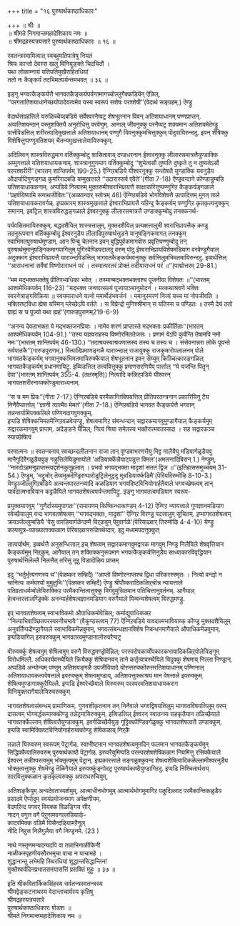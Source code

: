 +++
title = "१६ पुरुषार्थकाष्ठाधिकारः"

+++
॥ श्रीः ॥  
॥ श्रीमते निगमान्तमहादेशिकाय नमः ॥  
॥ श्रीमद्रहस्यत्रयसारे पुरुषार्थकाष्ठाधिकारः ॥ १६ ॥  

स्वतन्त्रस्वामित्वात् स्वबहुमतिपात्रेषु नियतं  
श्रियः कान्तो देवस्स खलु विनियुङ्क्ते चिदचितौ ।  
यथा लोकाम्नायं यतिपतिमुखैराहितधियां  
ततो नः कैङ्कर्यं तदभिमतपर्यन्तमभवत् ॥ ३६ ॥

इङ्गु भगवत्कैङ्कर्यत्तै भागवतकैङ्कर्यपर्यन्तमागच्चॊल्लुगैक्कडियॆन् ऎन्निल्, ‘‘परगतातिशयाधानेच्छयोपादेयत्वमेव यस्य स्वरूपं सशेषः परश्शेषी’’(वेदार्थ सङ्ग्रहम्.) ऎण्ड्रु

वेदार्थसंग्रहत्तिले यरुळिच्चॆय्दबडिये सर्वेश्वरनैप्पट्र शेषभूतनान विवन् अतिशयाधानम् पण्णप्राप्तन्. अव्वतिशयन्दान् वस्तुशक्तियै अनुरोधित्तु वरवेणुम्. आनाल् जीवनुक्कु परनैप्पट्र शक्यमान अतिशयमेदॆण्ड्रु पार्त्तविडत्तिल् शरीरत्वादिमुखत्ताले अतिशयाधानम् पण्णुगै यिवनुक्कुमचित्तुक्कुम् पॊदुवायिरुन्ददु. इवन् शेषिक्कु विशेषित्तुप्पण्णुमतिशयम् चैतन्यमुखत्तालेयायिरुक्कुम्.

अदिलिवन् शास्त्रविरुद्धमाग वर्तिक्कुम्बोदु शासितावाय् दण्डधरनान ईश्वरनुक्कु लीलारसमात्रत्तैयुण्डाक्कि अम्मुगत्ताले यतिशयाधायकनाम्. शास्त्रानुगुणमाग वर्तिक्कुम्बोदु ‘‘शुभेत्वसौ तुष्यति दुष्कृते तु न तुष्यतेऽसौ परमश्शरीरी’’(भारतम् शान्तिपर्वम् 199-25.) ऎन्गिऱबडिये यीश्वरनुक्कु सन्तोषत्तै युण्डाक्कि यवनुडैय औदार्यादिगुणङ्गळ् कुमरिरादबडि यम्मुखत्ताले ‘‘उदारास्सर्व एवैते’’(गीता 7-18) ऎण्ड्रवन्दाने कॊण्डाडुम्बडि यतिशयाधायकनाम्. अप्पडिये नित्यरुम् मुक्तरुमीश्वराभिप्रायत्तै साक्षाकरित्तुप्पण्णुगिऱ कैङ्कर्यङ्गळाले ‘‘प्रहर्षयिष्यामि सनाथजीवितः’’(आळवन्दार् स्तोत्रम् 46) ऎन्गिऱबडिये भोगविशेषत्तै उत्पादित्तम् मुगत् ताले यतिशयाधायकरावर्गळ्. इप्प्रकारम् शास्त्रमुखत्ताले ईश्वराभिप्रायत्तै यऱिन्दु कैङ्कर्यम् पण्णुगिऱ कृतकृत्यनुक्कुम् समानम्. इवट्रिल् शास्त्रविरुद्धङ्गळाले ईश्वरनुक्कु लीलारसमात्रत्तै उण्डाक्कुम्बोदु तनक्कनर्थ-

पर्यवसितमायिरुक्कुम्. बद्धदशैयिल् शास्त्रत्तालुम्, मुक्तदशैयिल् प्रत्यक्षत्तालुमी श्वराभिप्रायत्तैक् कण्डु तदनुरूपमाग वर्तिक्कुम्बोदु ईश्वरनुडैय लीलादिपुरुषार्थत्तुडने यानुषङ्गिकमागत् तनक्कुम् स्वाभिमतपुरुषार्थमुण्डाम्. आन पिन्बु चेतनान इवन् बुद्धिपूर्वकमागवॊरु प्रवृत्तिपण्णुम्बोदु तन् पुरुषार्थमुमानुषङ्गिकमागवागिलुम् पुगिरवेण्डियदालदु वरुम् पोदु ईश्वराभिप्रायविशेषमडियाग वरवेण्डुगैयाल् अदुक्काग ईश्वराभिप्रायत्तै याराय्न्दविडत्तिल् भागवतकैङ्कर्यमवनुक्कु सर्वत्तिलुमभिमतमायिरुन्ददु. इव्वर्थत्तिल् ‘‘आराधनानां सर्वेषां विष्णोराराधनं परं । तस्मात्परतरं प्रोक्तं तदीयाराधनं परं ॥’’(पाद्मोत्तरम् 29-81.)

‘‘मम मद्भक्तभक्तेषु प्रीतिरभ्यधिका भवेत् । तस्मान्मद्भक्तभक्ताश्च पूजनीया विशेषतः ॥’’(भारतम्  आश्वमेधिकपर्वम् 116-23) ‘‘मद्भक्त जनवात्सल्यं पूजायाञ्चानुमोदनं । मत्कथाश्रवणे भक्तिः स्वरनेत्राङ्गविक्रिया ॥ स्वयमाराधने यत्नो ममार्थेडंभवर्जनं । ममानुस्मरणं नित्यं यच्च मां नोपजीवति ॥ भक्तिरष्टविधा ह्येषा यस्मिन् म्लेच्छेऽपि वर्तते । स विप्रेन्द्रो मुनिश्श्रीमान् स यतिस्स च पण्डितः ॥ तस्मै देयं ततो ग्राह्यं स च पूज्यो यथा ह्यहं’’(गारुडपुराणम्219-6-9)

‘‘अनन्य देवताभक्ता ये मद्भक्तजनप्रियाः । मामेव शरणं प्राप्तास्ते मद्भक्ताः प्रकीर्तिताः’’(भारतम्  आश्वमेधिकपर्वम् 104-91.) ‘‘तस्य यज्ञवराहस्य विष्णोरमिततेजसः । प्रणामं येऽपि कुर्वन्ति तेषामपि नमो नमः’’(भारतम् शान्तिपर्वम् 46-130.) ‘‘तदाश्रयस्याश्रयणात्तस्य तस्य च तस्य च । संसेवनान्नरा लोके पूयन्ते सर्वपातकै’’(गारुडपुराणम्.) रित्यादिप्रमाणङ्गळै याराय्न्दाल् राजावुक्कु राजकुमारोपलालनम् पोले भागवतकैङ्कर्यम् भगवानुक्कभिमतमायिरुक्कैयाल् शेषभूतनान इवन् सॆय्युम् किञ्चित्कारङ्गळिल् भागवतकैङ्कर्यम् प्रधानमायिट्रु. इव्विडत्तिल् तत्त्ववित्तुक्कु प्रमाणसरणियैप् पार्त्ताल् ‘‘ये यजन्ति पितॄन् देवा’’(भारतम् शान्तिपर्वम् 355-4. (तक्षस्मृति)) नित्यादि कळिऱ्‌पडिये यीश्वरन् भागवतशरीरनाय्क्कॊण्डुमाराध्यनाम्.

‘‘स च मम प्रियः’’(गीता 7-17.) ऎन्गिऱबडिये परमैकान्तिविषयत्तिल् प्रीतिपरतन्त्रनान प्रकारियिनु टैय निनैवैप्पार्त्ताल् ‘‘ज्ञानी त्वात्मैव मेमतं’’(गीता 7-18.) ऎन्गिऱबडिये भागवत कैङ्कर्यत्तै भगवान् तन्नन्तर्यामिपक्कलिले पण्णिनदागवुगक्कुम्.   
इप्पडि शेषिक्कभिमतमॆन्गिऱवळवेयण्ड्रु, शेषत्वमागिऱ संबन्धन्दान् सद्वारकमागवुमुण्डागैयाल् कैङ्कर्यमुम् सद्वारकमागवुम् प्राप्तम्. अदॆङ्ङने यॆन्निल्; नित्यं श्रिया समेतस्य भक्तैरात्मवतस्सदा । सह सद्वारकञ्च स्याच्छेषित्वं

परमात्मनः ॥ स्वतन्त्रनाय् स्वच्छन्दलीलनान राजा तान् पूण्डवाभरणत्तैयु मिट्ट मालैयैयु मडियार्गळुडैयवु मानैगुदिरैगळुडैयवुङ् गऴुत्तिलेयिडुमाप्पोले 'अडियार्क्कॆन्नैयाट्पडुत्त विमल'(अमलनादिबिरान् 1.) नॆण्ड्रुम्, ‘‘नारदोऽहमनुप्राप्तस्त्वद्दर्शनकुतूहलात् । प्रभवो भगवद्भक्ता मादृशां सततं द्विज ॥’’(इतिहाससमुच्चयम् 31-54.) ऎण्ड्रुम्, 'मट्रुमोर् तॆय्वमुळदॆण्ड्रिरुप्पारोडुट्रिलेनुट्रदु मुन्नडियार्क्कडिमै'(पॆरियदिरुमॊऴि 8-10-3.) यॆण्ड्रुञ्जॊल्लुगिऱबडिये अत्यन्तपारतन्त्र्यादि कळडियाग भगवदिष्टविनियोगार्हतैयाले भगवच्छेषत्वम् तान् यावदात्मभावियान कट्टळैयिले भागवतशेषत्वपर्यन्तमायिट्रु. इङ्गु भागवतत्वमडियाग स्वरूप-

प्रयुक्तमागवुम् ‘‘गुणैर्दास्यमुपागतः’’(रामायणम् किष्किन्धाकाण्डम् 4-12) ऎन्गिऱ न्यायत्ताले गुणज्ञानमडियाग स्वेच्छैयालुम् वन्द भागवतशेषत्वम् ‘‘भगवद्भक्ताः, मादृशां’’ ऎन्गिऱ विरण्डु पदत्तालुम् सूचितम्. इप्भागवतशेषत्वम् क्रयञ्जॆल्लुम्बडियै 'पेसु वारडियार्गळॆन्दम्मै विऱ्‌कवुम् पॆऱुवार्गळे'(पॆरियाऴ्वार् तिरुमॊऴि 4-4-10) यॆण्ड्रु कल्पसूत्र-व्याख्याताक्कळान पॆरियाऴ्वाररुळिच्चॆय्दार्. इदु मध्यमपदत्तुक्कुत्

तात्पर्यार्थम्. इव्वर्थत्तै अनुसन्धित्ताल् इच् शेषत्वम् सद्वारकमागवुमद्वारक मागवुम् निण्ड्र निलैयिले शेषवृत्तियान कैङ्कर्यमुम् निऱ्‌कुम्. आगैयाल् तन् शक्तिक्कनुरूपमाग भगवत्कैङ्कर्यत्तिनुडैय साध्याकारविवृद्धियान पुरुषार्थत्तिलॆल्लै निलत्तैत् तरिसु तूऱु विडादॊऴिय प्राप्तम्

इदु ‘‘भर्तुर्भृत्यगणस्य च’’(पॆळष्कर सम्हिदै) ‘‘आप्तो विष्णोरनाप्तश्च द्विधा परिकरस्स्मृतः । नित्यो वन्द्यो न चानित्यः कर्मवश्यो मुमुक्षुभिः’’(पॆळष्कर सम्हिदै) ऎण्ड्रु श्रीपौष्करादिकळिऱ्‌चॊन्न न्यायत्ताले पतिव्रताधर्मम्बोलेयिरुक्किऱ परमैकान्तित्वत्तुक्कु मिगवुमुसितमान पतिचित्तानुवर्तनम्. आगैयाल् हेत्वन्तरत्तालण्ड्रिक्के अनन्यार्हशेषत्वज्ञानमडियाग वरुगैयाले यिव्वन्यशेषत्वम् विरुद्धमण्ड्रु.

इप् भागवतशेषत्वम् स्वाभाविकमो औपाधिकमोवॆन्निल्; कर्माद्युपाधिकळऱ ‘‘नित्याभिवाञ्छितपरस्परनीचभावैः’’(वैकुण्ठस्तवम् 77) ऎन्गिऱबडिये यावदात्मभावियाय्क् कॊण्डु मुक्तदशैयिलुम् अनुवर्तिप्पदॊण्ड्रागैयाले स्वाभाविकमॆन्नवुमाम्, भगवत्संबन्धज्ञानविशेष निबन्धनमागैयाले औपाधिकमॆन्नवुमाम्. इप्पडियागिल् इरुवरुक्कुम् भागवतत्वमुण्डानालॊरुवरैप्पट्र

वॊरुवर्क्कु शेषत्वमुम् शेषित्वमुम् वरुगै विरुद्धमण्ड्रोवॆन्निल्; परस्परोपकार्योपकारकभावादिकळिऱ्‌पोलेयिङ्गुम् विरोधमिल्लै. अधिकार्यवस्थैयिले क्रियैक्कु शेषियानवन् ताने कर्तृत्वावस्थैयिले यिदुक्कु शेषमाय् निल्ला निण्ड्रान्. अप्पडिये अन्योन्यम् पण्णुम् अतिशयङ्गळै उपजीवियादे यॊरुत्तरुक्कॊरुत्तरतिशयाधानम् पण्णिनाल् अतिशयाधायकत्ववेषत्ताले इवरुक्कुम् शेषत्वमुण्डाय्, अतिशयत्तुक्काश्रय मान वेषत्ताले इवरुक्कुम् शेषित्वमुण्डागाक्कुऱैयिल्लै. इप्पडि ईश्वरेच्छैयाले यिरुवरुम् परस्परमतिशयाधायकराग विनियुक्तरागैयालेयिरुवरुक्कुम्

भागवतशेषत्वसंबन्धम् प्रामाणिकम्. गुणवशीकृतनान तन् निनैवाले भगवद्विषयत्तिलुम् भागवतविषयत्तिलुम् वरुम् दासत्वम् भोगवर्द्धकमाय्क्कॊण्डु तन्नेट्रमायिरुक्कुम्. इव्विडत्तिल् ईश्वरन् स्वातन्त्र्य सहकृतैयान तन्निच्छैयाले भागवतर्क्कॆल्लाम् शेषित्वत्तैयुण्डाक्कुम्. इवर्गळिच्छैयैयुङ् गूट्टिक्कॊण्डिवर्गळुक्कु भागवतशेषत्वत्तै उण्डाक्कुम्. इप्पडि स्वामिक्किष्टविनियोगार्हराय्क्कॊण्डु शेषिकळाय् निऱ्‌कै

तन्नाले यिरुवरुम् स्वरूपम् पॆट्रार्गळ्. स्वाभीष्टमान भागवतशेषत्वमुमदिन् फलमान भागवतकैङ्कर्यमुम् सिद्धिक्कैयालिरुवरुम् पुरुषार्थकाष्ठै पॆट्रार्गळ्. इरुवरैयुमिप्पडि परस्परशेषशेषिकळाग नियमित्तु रसिक्कैयाले ईश्वरन् तन्नीश्वरत्वमुम् भोक्तृत्वमुम् पॆट्रान्. इप्प्रकारत्ताले तङ्गळुक्कुवन्द शेषत्वशेषित्वादिकळॆल्लामीश्वरनुडैय भोक्तृत्वत्तुक्कु शेषमॆण्ड्रु तॆळिगैयाले इरुवर्क्कुङ्गोदट्र पुरुषार्थकाष्ठैयुण्डागिऱदु. इप्पडि निश्चितार्थराय् सारवित्तुक्कळान कृतकृत्यरुक्कु अपराधरुचियुम्,

अतिशङ्कैयुम् अन्यदेवतास्पर्शमुम्, आत्माधीनभोगमुम् आत्मार्थभोगमुमागिऱ पऴुदिल्लाद परमैकान्तिकळुडैय प्रसादमे ऎप्पोदुम् स्वयंप्रयोजनमाग अपेक्षणीयम्.  
वेदमऱिन्द पगवर् वियक्क विळङ्गिय सीर्  
नादन् वगुत्त वगै पॆऱुनामवनल्लडियार्क्-  
कादरमिक्क वडिमै यिसैन्दऴियामऱैनूल्  
नीदि निऱुत्त निलैगुलैया वगै निण्ड्रनमे. (23 )

नाथे नस्तृणमन्यदन्यदपि वा तन्नाभिनाळीकिनी  
नाळीकस्पृहणीयसौरभमुचा वाचा न याचामहे ।  
शुद्धानान्तु लभेमहि स्थिरधियां शुद्धान्तसिद्धान्तिनां  
मुक्तैश्वर्यदिनप्रभातसमयासत्तिं प्रसक्तिं मुहुः ॥ ३७ ॥  

इति श्रीकवितार्किकसिंहस्य सर्वतन्त्रस्वतन्त्रस्य  
श्रीमद्वेङ्कटनाथस्य वेदान्ताचार्यस्य कृतिषु  
श्रीमद्रहस्यत्रयसारे  
पुरुषार्थकाष्ठाधिकारः षोडशः ॥  
श्रीमते निगमान्तमहादेशिकाय नमः ॥
